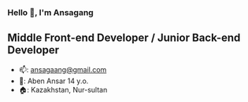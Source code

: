 ### Hello 👋, I'm Ansagang
## Middle Front-end Developer / Junior Back-end Developer

- 📫: ansagaang@gmail.com
- 👨: Aben Ansar 14 y.o.
- 🏠: Kazakhstan, Nur-sultan
